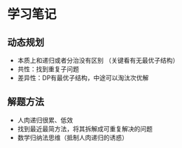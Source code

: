 # 学习笔记

## 动态规划

* 本质上和递归或者分治没有区别 （关键看有无最优子结构）
* 共性：找到重复子问题
* 差异性：DP有最优子结构，中途可以淘汰次优解

## 解题方法

- 人肉递归很累、低效
- 找到最近最简方法，将其拆解成可重复解决的问题
- 数学归纳法思维（抵制人肉递归的诱惑）